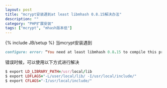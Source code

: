 ```yaml
---
layout: post
title: "mcrypt安装遇到at least libmhash 0.8.15解决办法"
description: ""
category: "PHP扩展安装"
tags: ["mcrypt", "mhash版本低"]
---
```

{% include JB/setup %}
当mcrypt安装遇到

```ruby
configure: error: “You need at least libmhash 0.8.15 to compile this program. http://mhash.sf.net/”
```

错误时候，可以使用以下方式进行解决

```ruby
$ export LD_LIBRARY_PATH=/usr/local/lib
$ export LDFLAGS="-L/user/local/lib/ -I/usr/local/include/"
$ export CFLAGS="-I/usr/local/include/"
```
